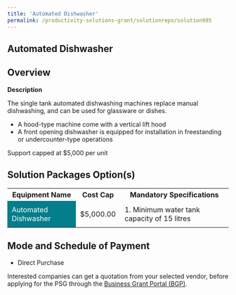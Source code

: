 ```yaml
---
title: 'Automated Dishwasher'
permalink: /productivity-solutions-grant/solutionrepo/solution995
---
```


## Automated Dishwasher

## Overview

**Description**

The single tank automated dishwashing machines replace manual dishwashing, and can be used for glassware or dishes. 
- A hood-type machine come with a vertical lift hood 
- A front opening dishwasher is equipped for installation in freestanding or undercounter-type operations 

Support capped at $5,000 per unit 



## Solution Packages Option(s)

<table>
<tr>
<th><b>Equipment Name</b></th>
<th><b>Cost Cap</b></th>
<th><b>Mandatory Specifications</b></th>
</tr>
<tr>
<td style='padding: 10px; background-color: #037E8A; color: #FFFFFF;'>Automated Dishwasher</td>
<td style='padding: 10px;'>$5,000.00</td>
<td style='padding: 10px;'>1. Minimum water tank capacity of 15 litres</td>
</tr>
</table>

## Mode and Schedule of Payment

 - Direct Purchase

Interested companies can get a quotation from your selected vendor, before applying for the PSG through the <a href='https://www.businessgrants.gov.sg/' target='_blank' rel='noopener'>Business Grant Portal (BGP)</a>.

<script src="/jquery/resize-tables.js"></script>
